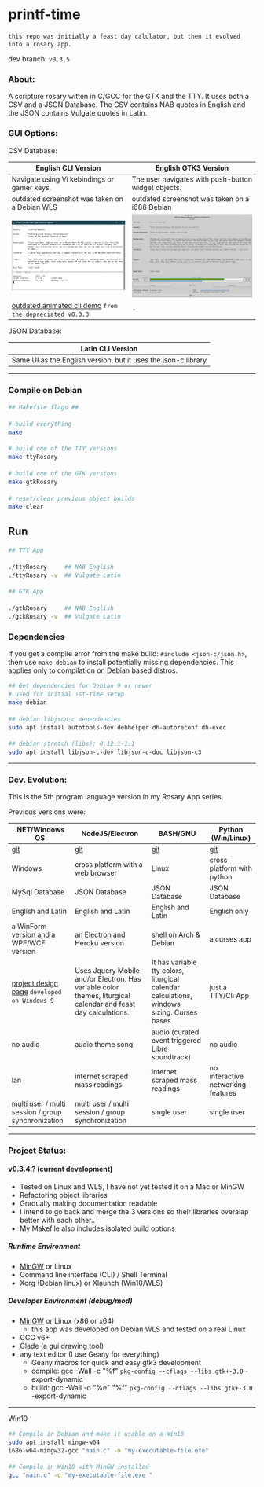 # printf-time

	this repo was initially a feast day calulator, but then it evolved into a rosary app.

dev branch: ```v0.3.5```

### About:

A scripture rosary witten in C/GCC for the GTK and the TTY. It uses both a CSV and a JSON Database. The CSV contains NAB quotes in English and the JSON contains Vulgate quotes in Latin.

### GUI Options:

CSV Database:

| English CLI Version | English GTK3 Version |
| --- | --- |
| Navigate using Vi kebindings or gamer keys. | The user navigates with push-button widget objects. |
| outdated screenshot was taken on a Debian WLS | outdated screenshot was taken on a i686 Debian |
| ![tty-screenshot](img/tty-screenshot.gif) | ![screenshot](img/screenshot.gif) |
| [outdated animated cli demo](https://asciinema.org/a/266585) ```from the depreciated v0.3.3``` | - |

JSON Database:

| Latin CLI Version |
| --- |
| Same UI as the English version, but it uses the json-c library |

---

### Compile on Debian

```sh
## Makefile flags ##

# build everything
make

# build one of the TTY versions
make ttyRosary

# build one of the GTK versions
make gtkRosary

# reset/clear previous object builds
make clear
```

## Run
```sh
## TTY App

./ttyRosary		## NAB English
./ttyRosary -v	## Vulgate Latin

## GTK App

./gtkRosary		## NAB English
./gtkRosary -v	## Vulgate Latin
```

### Dependencies

If you get a compile error from the make build: ```#include <json-c/json.h>```, then use ```make debian``` to install potentially missing dependencies. This applies only to compilation on Debian based distros.

```sh
## Get dependencies for Debian 9 or newer
# used for initial 1st-time setup
make debian

## debian libjson-c dependencies
sudo apt install autotools-dev debhelper dh-autoreconf dh-exec

## debian stretch (libs): 0.12.1-1.1
sudo apt install libjson-c-dev libjson-c-doc libjson-c3
```

---

### Dev. Evolution:

This is the 5th program language version in my Rosary App series.

Previous versions were:

| .NET/Windows OS | NodeJS/Electron | BASH/GNU | Python (Win/Linux) |
| --- | --- | --- | --- |
|[git](https://github.com/mezcel/rosary.net)|[git](https://github.com/mezcel/electron-container)|[git](https://github.com/mezcel/jq-tput-terminal)|[git](https://github.com/mezcel/python-curses)|
| Windows | cross platform with a web browser | Linux | cross platform with python|
| MySql Database | JSON Database | JSON Database | JSON Database |
| English and Latin | English and Latin | English and Latin | English only|
|a WinForm version and a WPF/WCF version|an Electron and Heroku version|shell on Arch & Debian| a curses app |
| [project design page](https://mezcel.wixsite.com/rosary) ```developed on Windows 9``` | Uses Jquery Mobile and/or Electron. Has variable color themes, liturgical calendar and feast day calculations. | It has variable tty colors, liturgical calendar calculations, windows sizing. Curses bases | just a TTY/Cli App|
| no audio | audio theme song | audio (curated event triggered Libre soundtrack) | no audio |
| lan | internet scraped mass readings | internet scraped mass readings | no interactive networking features |
| multi user / multi session / group synchronization | multi user / multi session / group synchronization | single user | single user |

---

### Project Status:

#### v0.3.4.? (current development)

* Tested on Linux and WLS, I have not yet tested it on a Mac or MinGW
* Refactoring object libraries
* Gradually making documentation readable
* I intend to go back and merge the 3 versions so their libraries overalap better with each other..
* My Makefile also includes isolated build options

##### Runtime Environment

* [MinGW](http://www.mingw.org/) or Linux
* Command line interface (CLI) / Shell Terminal
* Xorg (Debian linux) or Xlaunch (Win10/WLS)

##### Developer Environment (debug/mod)

* [MinGW](http://www.mingw.org/) or Linux (x86 or x64)
	* this app was developed on Debian WLS and tested on a real Linux
* GCC v6+
* Glade (a gui drawing tool)
* any text editor (I use Geany for everything)
	* Geany macros for quick and easy gtk3 development
	* compile:	gcc -Wall -c "%f" `pkg-config --cflags --libs gtk+-3.0` -export-dynamic
	* build:	gcc -Wall -o "%e" "%f" `pkg-config --cflags --libs gtk+-3.0` -export-dynamic

---

Win10

```sh
## Compile in Debian and make it usable on a Win10
sudo apt install mingw-w64
i686-w64-mingw32-gcc "main.c" -o "my-executable-file.exe"

## Compile in Win10 with MinGW installed
gcc "main.c" -o "my-executable-file.exe "
```
